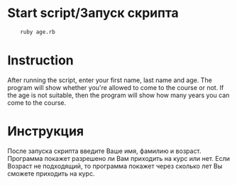# Start script/Запуск скрипта

```sh
    ruby age.rb
```

# Instruction

After running the script, enter your first name, last name and age. The program will show whether you're allowed to come to the course or not. If the age is not suitable, then the program will show how many years you can come to the course.

# Инструкция

После запуска скрипта введите Ваше имя, фамилию и возраст. Программа покажет разрешено ли Вам приходить на курс или нет. Если Возраст не подходящий, то программа покажет через сколько лет Вы сможете приходить на курс.